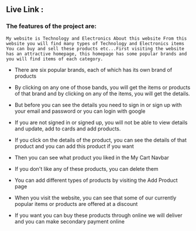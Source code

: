 ## Live Link :

### The features of the project are:

```
My website is Technology and Electronics About this website From this website you will find many types of Technology and Electronics items You can buy and sell these products etc...First visiting the website has an attractive homepage, this homepage has some popular brands and you will find items of each category.
```
- There are six popular brands, each of which has its own brand of products

- By clicking on any one of those bands, you will get the items or products of that brand and by clicking on any of the items, you will get the details.

- But before you can see the details you need to sign in or sign up with your email and password or you can login with google

- If you are not signed in or signed up, you will not be able to view details and update, add to cards and add products.

- If you click on the details of the product, you can see the details of that product and you can add this product if you want

- Then you can see what product you liked in the My Cart Navbar

- If you don't like any of these products, you can delete them

- You can add different types of products by visiting the Add Product page

- When you visit the website, you can see that some of our currently popular items or products are offered at a discount

- If you want you can buy these products through online we will deliver and you can make secondary payment online
